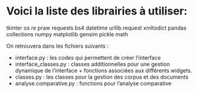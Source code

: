 # Voici la liste des librairies à utiliser:
tkinter
os
re
praw
requests
bs4
datetime
urllib.request
xmltodict
pandas
collections
numpy
matplotlib
gensim
pickle
math

On retrouvera dans les fichiers suivants : 
-  interface.py : les codes qui permettent de créer l’interface
- interface_classes.py :  classes additionnelles pour une gestion dynamique de l’interface + fonctions associées aux différents widgets. 
- classes.py : les classes pour la gestion des corpus et des documents
- analyse.comparative.py : fonctions pour l’analyse comparative
